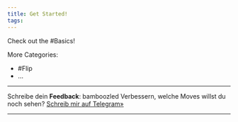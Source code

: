 ```yaml
---
title: Get Started!
tags:
---
```


Check out the #Basics!

More Categories:
* #Flip 
* …

---

Schreibe dein **Feedback**:
bamboozled
Verbessern, welche Moves willst du noch sehen?
[Schreib mir auf Telegram»](https://t.me/bamboozled_bumblebee)

---
